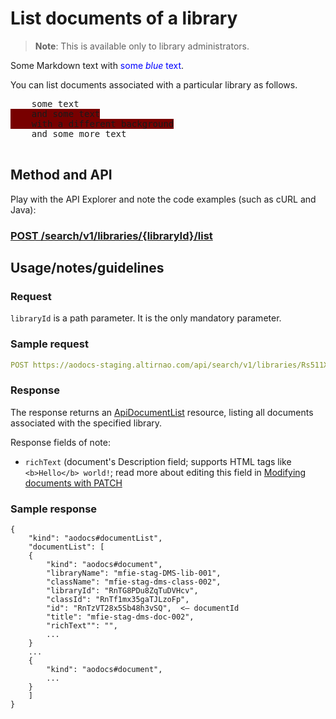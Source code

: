 # List documents of a library

> **Note**: This is available only to library administrators.

Some Markdown text with <span style="color:blue">some *blue* text</span>.

You can list documents associated with a particular library as follows.

<pre>
    some text<span style="background-color:#780000;">
    and some text
    with a different background</span>
    and some more text
    </pre>



## Method and API

Play with the API Explorer and note the code examples (such as cURL and Java):

### [POST /search/v1/libraries/{libraryId}/list](../../../../routes/search/v1/libraries/{libraryId}/post)

## Usage/notes/guidelines

### Request

```libraryId``` is a path parameter.  It is the only mandatory parameter.

### Sample request

```yaml
POST https://aodocs-staging.altirnao.com/api/search/v1/libraries/Rs511XR8xAxGXu7nZYj/list
```

### Response

The response returns an [ApiDocumentList](../../../../types/ApiDocumentList) resource, listing all documents associated with the specified library.


Response fields of note:

*   ````richText```` (document's Description field; supports HTML tags like ```<b>Hello</b> world!```; read more about editing this field in [Modifying documents with PATCH](https://docs.google.com/document/d/1_xHBm2TSTJU7u3eL1BNo0thYiFlQPGDD3cLTN_ZemrA/edit#heading=h.jqqjrnnjon39)

### Sample response

```
{
    "kind": "aodocs#documentList",
    "documentList": [
    {
        "kind": "aodocs#document",
        "libraryName": "mfie-stag-DMS-lib-001",
        "className": "mfie-stag-dms-class-002",
        "libraryId": "RnTG8PDu8ZqTuDVHcv",
        "classId": "RnTf1mx35gaTJLzoFp",
        "id": "RnTzVT28x5Sb48h3vSQ",  <— documentId
        "title": "mfie-stag-dms-doc-002",
        "richText"": "",
        ...
    }
    ...
    {
        "kind": "aodocs#document",
        ...
    }
    ]
}
```


